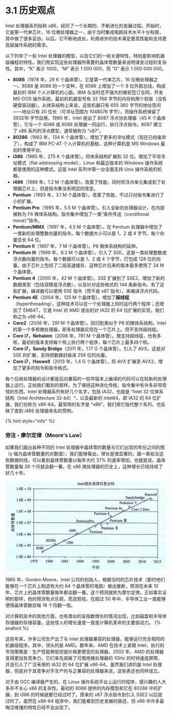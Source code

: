 # 3.1 历史观点

Intel 处理器系列俗称 x86，经历了一个长期的、不断进化的发展过程。开始时，它是第一代单芯片、16 位微处理器之一，由于当时集成电路技术水平十分有限，其中做了很多妥协。以后，它不断地成长，利用进步的技术满足更高性能和支持更高级操作系统的需求。

以下列举了一些 Intel 处理器的模型，以及它们的一些关键特性，特别是影响机器级编程的特性。我们用实现这些处理器所需要的晶体管数量来说明演变过程的复杂性。其中，“K” 表示 1000，“M” 表示 1 000 000，而 “G” 表示 1 000 000 000。

* **8086**（1978 年，29 K 个晶体管）。它是第一代单芯片、16 位微处理器之一。8088 是 8086 的一个变种，在 8086 上增加了一个 8 位外部总线，构成最初的 IBM 个人计算机的心脏。IBM 与当时还不强大的微软签订合同，开发 MS-DOS 操作系统。最初的机器型号有 32 768 字节的内存和两个软驱（没有硬盘驱动器）。从体系结构上来说，这些机器只有 655 360 字节的地址空间——地址只有 20 位长（可寻址范围为 1048576 字节），而操作系统保留了 393216 字节自用。1980 年，Intel 提出了 8087 浮点协处理器（45 K 个晶体管），它与一个 8086 或 8088 处理器一同运行，执行浮点指令。8087 建立了 x86 系列的浮点模型，通常被称为 “x87”。
* **80286**（1982 年，134 K 个晶体管）。增加了更多的寻址模式（现在已经废弃了），构成了 IBM PC-AT 个人计算机的基础，这种计算机是 MS Windows 最初的使用平台。
* **i386**（1985 年，275 K 个晶体管）。将体系结构扩展到 32 位。增加了平坦寻址模式（flat addressing model），Linux 和最近版本的 Windows 操作系统都是使用的这种模式。这是 Intel 系列中第一台全面支持 Unix 操作系统的机器。
* **i486**（1989 年，1.2 M 个晶体管）。改善了性能，同时将浮点单元集成到了处理器芯片上，但是指令集没有明显的改变。
* **Pentium**（1993 年，3.1 M 个晶体管）。改善了性能，不过只对指令集进行了小的扩展。
* **Pentium Pro**（1995 年，5.5 M 个晶体管）。引入全新的处理器设计，在内部被称为 F6 微体系结构。指令集中增加了一类“条件传送（conditional move）”指令。
* **Pentium/MMX**（1997 年，4.5 M 个晶体管）。在 Pentium 处理器中增加了一类新的处理整数向量的指令。每个数据大小可以是 1、2 或 4 字节。每个向量总长 64 位。
* **Pentium II**（1997 年，7 M 个晶体管）。P6 微体系结构的延伸。
* **Pentium III**（1999 年，8.2 M 个晶体管）。引入了 SSE，这是一类处理整数或浮点数向量的指令。每个数据可以是 1、2 或 4 个字节，打包成 128 位的向量。由于芯片上包括了二级高速缓存，这种芯片后来的版本最多使用了 24 M 个晶体管。
* **Pentium 4**（2000 年，42 M 个晶体管）。SSE 扩展到了 SSE2，增加了新的数据类型（包括双精度浮点数），以及针对这些格式的 144 条新指令。有了这些扩展，编译器可以使用 SSE 指令（而不是 x87 指令），来编译浮点代码。
* **Pentium 4E**（2004 年，125 M 个晶体管）。增加了**超线程**（hyperthreading），这种技术可以在一个处理器上同时运行两个程序；还增加了 EM64T，它是 Intel 对 AMD 提出的对 IA32 的 64 位扩展的实现，我们称之为 x86-64。
* **Core2**（2006 年，291 M 个晶体管）。回归到类似于 P6 的微体系结构。Intel 的第一个多核微处理器，即多处理器实现在一个芯片上。但不支持超线程。
* **Core i7，NehaIem**（2008 年，781 M 个晶体管）。既支持超线程，也有多核，最初的版本支持每个核上执行两个程序，每个芯片上最多四个核。
* **Core i7，Sandy Bridge**（2011 年，1.17 G 个晶体管）。引入了 AVX，这是对 SSE 的扩展，支持把数据封装进 256 位的向量。
* **Core i7，Haswell**（2013 年，1.4 G 个晶体管）。将 AVX 扩展至 AVX2，增加了更多的指令和指令格式。

每个后继处理器的设计都是后向兼容的一较早版本上编译的代码可以在较新的处理器上运行。正如我们看到的那样，为了保持这种进化传统，指令集中有许多非常奇怪的东西。Intel 处理器系列有好几个名字，包括 IA32，也就是 “Intel 32 位体系结构（Intel Architecture 32-bit）“，以及最新的 Intel64，即 IA32 的 64 位扩展，我们也称为 x86-64。最常用的名字是 “x86”，我们用它指代整个系列，也反映了直到 i486 处理器命名的惯例。

{% hint style="info" %}
### 旁注 - 摩尔定律（Moore's Law）

如果我们画出各种不同的 Intel 处理器中晶体管的数量与它们出现的年份之间的图（y 轴为晶体管数量的对数值），我们能够看出，增长是很显著的。画一条拟合这些数据的线，可以看到晶体管数量以每年大约 37% 的速率增加，也就是说，晶体管数量每 26 个月就会翻一番。在 x86 微处理器的历史上，这种增长已经持续了好几十年。

![](../../.gitbook/assets/0300-intel-wei-chu-li-qi-de-fu-za-xing-.png)

1965 年，Gordon Moore，Intel 公司的创始人，根据当时的芯片技术（那时他们能够在一个芯片上制造有大约 64 个晶体管的电路）做出推断，预测在未来 10 年，芯片上的晶体管数量每年都会翻一番。这个预测就称为摩尔定律。正如事实证明的那样，他的预测有点乐观，而且短视。在超过 50 年中，半导体工业一直能够使得晶体管数目每 18 个月翻一倍。

对计算机技术的其他方面，也有类似的呈指数增长的情况出现，比如磁盘和半导体存储器的存储容量。这些惊人的增长速度一直是计算机革命的主要驱动力。
{% endhint %}

这些年来，许多公司生产出了与 Intel 处理器兼容的处理器，能够运行完全相同的机器级程序。其中，领头的是 AMD。数年来，AMD 在技术上紧跟 Intel，执行的市场策略是：生产性能稍低但是价格更便宜的处理器。2002 年，AMD 的处理器变得更加有竞争力，它们率先突破了可商用微处理器的 1GHz 的时钟速度屏障，并且引入了广泛釆用的 IA32 的 64 位扩展 x86-64。虽然我们讲的是 Intel 处理器，但是对于其竞争对手生产的与之兼容的处理器来说，这些表述也同样成立。

对于由 GCC 编译器产生的、在 Linux 操作系统平台上运行的程序，感兴趣的人大多并不关心 x86 的复杂性。最初的 8086 提供的内存模型和它在 80286 中的扩展，到 i386 的时候就都已经过时了。原来的 x87 浮点指令到引入 SSE2 以后就过时了。虽然在 x86-64 程序中，我们能看到历史发展的痕迹，但 x86 中许多最晦涩难懂的特性已经不会出现了。


